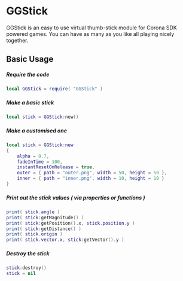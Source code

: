 GGStick
=======

GGStick is an easy to use virtual thumb-stick module for Corona SDK powered games. You can have as many as you like all playing nicely together.


Basic Usage
-------------------------

##### Require the code
```lua
local GGStick = require( "GGStick" )
```

##### Make a basic stick
```lua
local stick = GGStick:new()
```

##### Make a customised one
```lua
local stick = GGStick:new
{
	alpha = 0.7, 
	fadeInTime = 100,
	instantResetOnRelease = true,
	outer = { path = "outer.png", width = 50, height = 50 },
	inner = { path = "inner.png", width = 10, height = 10 }
}
```

##### Print out the stick values ( via properties or functions )
```lua
print( stick.angle )
print( stick:getMagnitude() )
print( stick:getPosition().x, stick.position.y )
print( stick:getDistance() )
print( stick.origin )
print( stick.vector.x, stick:getVector().y )
```

##### Destroy the stick
```lua
stick:destroy()
stick = nil
```
